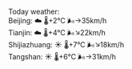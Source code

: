 Today weather:  
Beijing: ☁️   🌡️+2°C 🌬️→35km/h  
Tianjin: ☁️   🌡️+4°C 🌬️↘22km/h  
Shijiazhuang: ☀️   🌡️+7°C 🌬️↘18km/h  
Tangshan: ☀️   🌡️+6°C 🌬️→31km/h  
